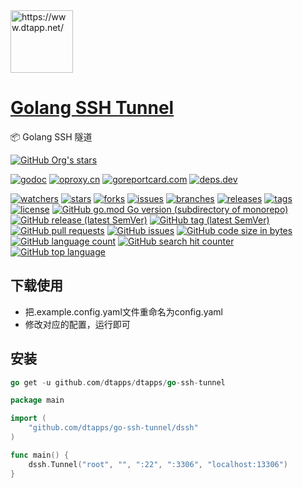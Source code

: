 <img width="100" src="https://www.dtapp.net/assets/img/logo.png" alt="https://www.dtapp.net/"/>

<h1><a href="https://www.dtapp.net/">Golang SSH Tunnel</a></h1>

📦 Golang SSH 隧道

[comment]: <> (dtapps)
[![GitHub Org's stars](https://img.shields.io/github/stars/dtapps)](https://github.com/dtapps)

[comment]: <> (go)
[![godoc](https://pkg.go.dev/badge/github.com/dtapps/go-ssh-tunnel?status.svg)](https://pkg.go.dev/github.com/dtapps/go-ssh-tunnel)
[![oproxy.cn](https://goproxy.cn/stats/github.com/dtapps/go-ssh-tunnel/badges/download-count.svg)](https://goproxy.cn/stats/github.com/dtapps/go-ssh-tunnel)
[![goreportcard.com](https://goreportcard.com/badge/github.com/dtapps/go-ssh-tunnel)](https://goreportcard.com/report/github.com/dtapps/go-ssh-tunnel)
[![deps.dev](https://img.shields.io/badge/deps-go-red.svg)](https://deps.dev/go/github.com%2Fdtapps%2Fgo-ssh-tunnel)

[comment]: <> (github.com)
[![watchers](https://badgen.net/github/watchers/dtapps/go-ssh-tunnel)](https://github.com/dtapps/go-ssh-tunnel/watchers)
[![stars](https://badgen.net/github/stars/dtapps/go-ssh-tunnel)](https://github.com/dtapps/go-ssh-tunnel/stargazers)
[![forks](https://badgen.net/github/forks/dtapps/go-ssh-tunnel)](https://github.com/dtapps/go-ssh-tunnel/network/members)
[![issues](https://badgen.net/github/issues/dtapps/go-ssh-tunnel)](https://github.com/dtapps/go-ssh-tunnel/issues)
[![branches](https://badgen.net/github/branches/dtapps/go-ssh-tunnel)](https://github.com/dtapps/go-ssh-tunnel/branches)
[![releases](https://badgen.net/github/releases/dtapps/go-ssh-tunnel)](https://github.com/dtapps/go-ssh-tunnel/releases)
[![tags](https://badgen.net/github/tags/dtapps/go-ssh-tunnel)](https://github.com/dtapps/go-ssh-tunnel/tags)
[![license](https://badgen.net/github/license/dtapps/go-ssh-tunnel)](https://github.com/dtapps/go-ssh-tunnel/blob/master/LICENSE)
[![GitHub go.mod Go version (subdirectory of monorepo)](https://img.shields.io/github/go-mod/go-version/dtapps/go-ssh-tunnel)](https://github.com/dtapps/go-ssh-tunnel)
[![GitHub release (latest SemVer)](https://img.shields.io/github/v/release/dtapps/go-ssh-tunnel)](https://github.com/dtapps/go-ssh-tunnel/releases)
[![GitHub tag (latest SemVer)](https://img.shields.io/github/v/tag/dtapps/go-ssh-tunnel)](https://github.com/dtapps/go-ssh-tunnel/tags)
[![GitHub pull requests](https://img.shields.io/github/issues-pr/dtapps/go-ssh-tunnel)](https://github.com/dtapps/go-ssh-tunnel/pulls)
[![GitHub issues](https://img.shields.io/github/issues/dtapps/go-ssh-tunnel)](https://github.com/dtapps/go-ssh-tunnel/issues)
[![GitHub code size in bytes](https://img.shields.io/github/languages/code-size/dtapps/go-ssh-tunnel)](https://github.com/dtapps/go-ssh-tunnel)
[![GitHub language count](https://img.shields.io/github/languages/count/dtapps/go-ssh-tunnel)](https://github.com/dtapps/go-ssh-tunnel)
[![GitHub search hit counter](https://img.shields.io/github/search/dtapps/go-ssh-tunnel/go)](https://github.com/dtapps/go-ssh-tunnel)
[![GitHub top language](https://img.shields.io/github/languages/top/dtapps/go-ssh-tunnel)](https://github.com/dtapps/go-ssh-tunnel)

## 下载使用

- 把.example.config.yaml文件重命名为config.yaml
- 修改对应的配置，运行即可

## 安装

```go
go get -u github.com/dtapps/dtapps/go-ssh-tunnel
```

```go
package main

import (
	"github.com/dtapps/go-ssh-tunnel/dssh"
)

func main() {
	dssh.Tunnel("root", "", ":22", ":3306", "localhost:13306")
}
```